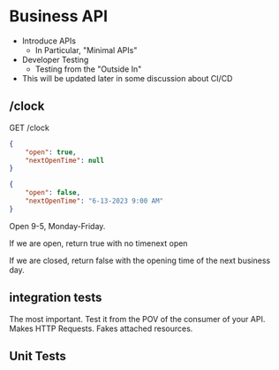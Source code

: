 # Business API

- Introduce APIs
    - In Particular, "Minimal APIs"
- Developer Testing
    - Testing from the "Outside In"
- This will be updated later in some discussion about CI/CD


## /clock

GET /clock

```json
{
    "open": true,
    "nextOpenTime": null
}

```

```json
{
    "open": false,
    "nextOpenTime": "6-13-2023 9:00 AM"
}

```

Open 9-5, Monday-Friday.


If we are open, return true with no timenext open

If we are closed, return false with the opening time of the next business day.


## integration tests
The most important. Test it from the POV of the consumer of your API. Makes HTTP Requests. Fakes attached resources.

## Unit Tests

